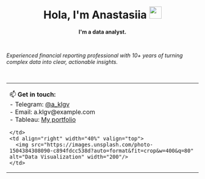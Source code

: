 <h1 align="center"><b>Hola, I'm Anastasiia</b> <img src="https://github.com/blackcater/blackcater/raw/main/images/Hi.gif" height="32"/></h1>

<p align="center"><strong>I'm a data analyst.</strong></p>

<br>

<p><em>
Experienced financial reporting professional with 10+ years of turning complex data into clear, actionable insights.
</em></p>

<br>

<table>
  <tr>
    <td align="left" width="60%" valign="top">

<p>
📫 <strong>Get in touch:</strong><br>
- Telegram: <a href="https://t.me/a_klgv">@a_klgv</a><br>
- Email: a.klgv@example.com<br>
- Tableau: <a href="https://public.tableau.com/profile/YOUR_PROFILE">My portfolio</a><br>
</p>

    </td>
    <td align="right" width="40%" valign="top">
      <img src="https://images.unsplash.com/photo-1504384308090-c894fdcc538d?auto=format&fit=crop&w=400&q=80" alt="Data Visualization" width="200"/>
    </td>
  </tr>
</table>
